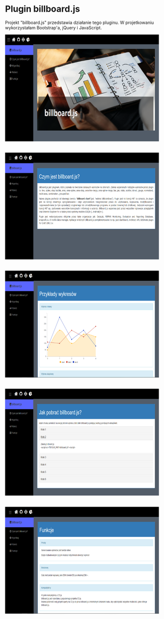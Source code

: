 # Plugin billboard.js

Projekt "billboard.js" przedstawia działanie tego pluginu. W projetkowaniu wykorzystałam Bootstrap'a, jQuery i JavaScript.

<p align="center">
  <img src="https://github.com/Dorota1997/Projektowanie_Stron/blob/master/images/billbo1.PNG" height="350" /><br/><br/><br/>
  <img src="https://github.com/Dorota1997/Projektowanie_Stron/blob/master/images/billbo2.PNG" height="350" /> <br/><br/><br/>
  <img src="https://github.com/Dorota1997/Projektowanie_Stron/blob/master/images/billbo3.PNG" height="350" /> <br/><br/><br/>
  <img src="https://github.com/Dorota1997/Projektowanie_Stron/blob/master/images/billbo4.PNG" height="350" /> <br/><br/><br/>
  <img src="https://github.com/Dorota1997/Projektowanie_Stron/blob/master/images/billbo5.PNG" height="350" /> 
</p>